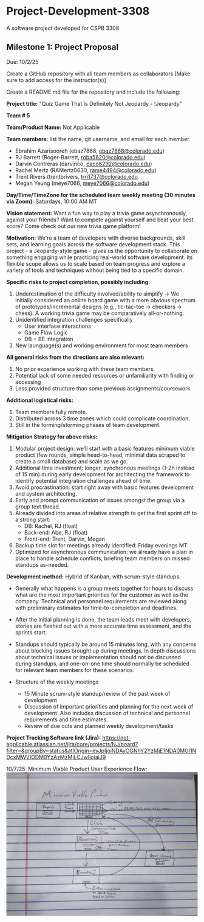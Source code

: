 # Project-Development-3308
A software project developed for CSPB 3308


## Milestone 1: Project Proposal
Due: 10/2/25

Create a GitHub repository with all team members as collaborators
[Make sure to add access for the instructor(s)]

Create a README.md file for the repository and include the following:

**Project title:** "Quiz Game That Is Definitely Not Jeopardy - !Jeopardy"

**Team # 5**

**Team/Product Name:** Not Applicable

**Team members:** list the name, git username, and email for each member.
- Ebrahim Azarisooreh (ebaz7868, ebaz7868@colorado.edu)
- RJ Barrett (Roger-Barrett, roba5620@colorado.edu)
- Darvin Contreras (darvinco, daco6292@colorado.edu)
- Rachel Mertz (RAMertz0630, rame4494@colorado.edu)
- Trent Rivers (trentbrivers, trri1737@colorado.edu
- Megan Yeung (meye7066, meye7066@colorado.edu)

**Day/Time/TimeZone for the scheduled team weekly meeting (30 minutes via Zoom):**
Saturdays, 10:00 AM MT

**Vision statement:** Want a fun way to play a trivia game asynchronously, against your friends? Want to compete against yourself and beat your best score? Come check out our new trivia game platform!

**Motivation:** 
We're a team of developers with diverse backgrounds, skill sets, and learning goals across the software development stack. This project - a Jeopardy-style game - gives us the opportunity to collaborate on something engaging while practicing real-world software development. Its flexible scope allows us to scale based on team progress and explore a variety of tools and techniques without being tied to a specific domain. 

**Specific risks to project completion, possibly including:**
1. Underestimation of the difficulty involved/ability to simplify -> We initially considered an online board game with a more obvious spectrum of prototypes/incremental designs (e.g., tic-tac-toe -> checkers -> chess). A working trivia game may be comparatively all-or-nothing.
2. Unidentified integration challenges specifically
   - User interface interactions
   - Game Flow Logic
   - DB + BE integration
3.  New launguage(s) and working environment for most team members

**All general risks from the directions are also relevant:**
1. No prior experience working with these team members.
2. Potential lack of some needed resources or unfamiliarity with finding or accessing
3. Less provided structure than some previous assignments/coursework

**Additional logistical risks:**
1. Team members fully remote.
2. Distributed across 3 time zones which could complicate coordination. 
3. Still in the forming/storming phases of team development.

**Mitigation Strategy for above risks:**
1. Modular project design: we’ll start with a basic features minimum viable product (few rounds, simple head-to-head, minimal data scraped to create a small database) and scale as we go.
2. Additional time investment: longer, synchronous meetings (1-2h instead of 15 min) during early development for architecting the framework to identify potential integration challenges ahead of time. 
3. Avoid procrastination: start right away with basic features development and system architecting. 
4. Early and prompt communication of issues amongst the group via a group text thread. 
5. Already divided into areas of relative strength to get the first sprint off to a strong start:
    - DB: Rachel, RJ (float)
    - Back-end: Abe, RJ (float)
    - Front-end: Trent, Darvin, Megan
7. Backup time slot for meetings already identified: Friday evenings MT. 
8. Optimized for asynchronous communication: we already have a plan in place to handle schedule conflicts, briefing team members on missed standups as-needed.

**Development method:** Hybrid of Kanban, with scrum-style standups.
- Generally what happens is a group meets together for hours to discuss what are the most important priorities for the customer as well as the company. Technical and personnel requirements are reviewed along with preliminary estimates for time-to-completion and deadlines.
- After the initial planning is done, the team leads meet with developers, stories are fleshed out with a more accurate time assessment, and the sprints start.
- Standups should typically be around 15 minutes long, with any concerns about blocking issues brought up during meetings. In depth discussions about technical issues or implementation should not be discussed during standups, and one-on-one time should normally be scheduled for relevant team members for these scenarios.

- Structure of the weekly meetings
  - 15 Minute scrum-style standup/review of the past week of development
  - Discussion of important priorities and planning for the next week of development. Also includes discussion of technical and personnel requirements and time estimates. 
  - Review of due outs and planned weekly development/tasks

**Project Tracking Software link (Jira):**  https://not-applicable.atlassian.net/jira/core/projects/NJ/board?filter=&groupBy=status&atlOrigin=eyJpIjoiNDAyOGNhY2YzMjE1NDA0MGI1NDcxMWVlODM0YzAzMzMiLCJwIjoiaiJ9

10/7/25:
Minimum Viable Product User Experience Flow:
![mvp_FLOW.jpeg](img/mvp_FLOW.jpeg)